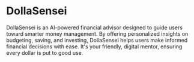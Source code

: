 # DollaSensei
DollaSensei is an AI-powered financial advisor designed to guide users toward smarter money management. By offering personalized insights on budgeting, saving, and investing, DollaSensei helps users make informed financial decisions with ease. It's your friendly, digital mentor, ensuring every dollar is put to good use.
